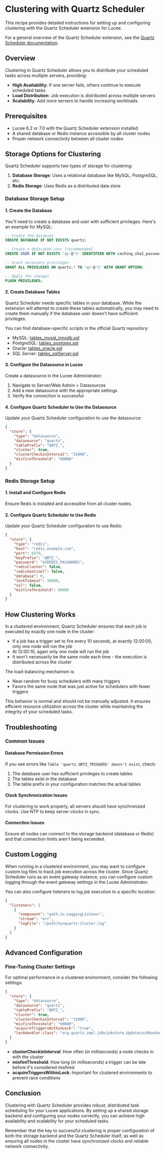<!--
{
	"title": "Quartz Scheduler Clustering",
	"id": "clustering-quartz-scheduler",
	"related": [
		"scheduler-quartz",
		"tag-schedule"
	],
	"categories": [
		"extensions",
		"recipes"
	],
	"description": "How to set up and configure clustering with the Quartz Scheduler extension",
	"keywords": [
		"scheduler",
		"quartz",
		"clustering",
		"database",
		"redis"
	]
}
-->

# Clustering with Quartz Scheduler

This recipe provides detailed instructions for setting up and configuring clustering with the Quartz Scheduler extension for Lucee.

For a general overview of the Quartz Scheduler extension, see the [Quartz Scheduler documentation](https://github.com/lucee/lucee-docs/blob/master/docs/recipes/scheduler-quartz.md).

## Overview

Clustering in Quartz Scheduler allows you to distribute your scheduled tasks across multiple servers, providing:

- **High Availability**: If one server fails, others continue to execute scheduled tasks
- **Load Distribution**: Job execution is distributed across multiple servers
- **Scalability**: Add more servers to handle increasing workloads

## Prerequisites

- Lucee 6.2 or 7.0 with the Quartz Scheduler extension installed
- A shared database or Redis instance accessible by all cluster nodes
- Proper network connectivity between all cluster nodes

## Storage Options for Clustering

Quartz Scheduler supports two types of storage for clustering:

1. **Database Storage**: Uses a relational database like MySQL, PostgreSQL, etc.
2. **Redis Storage**: Uses Redis as a distributed data store

### Database Storage Setup

#### 1. Create the Database

You'll need to create a database and user with sufficient privileges. Here's an example for MySQL:

```sql
-- Create the database
CREATE DATABASE IF NOT EXISTS quartz;

-- Create a dedicated user (recommended)
CREATE USER IF NOT EXISTS 'qs'@'%' IDENTIFIED WITH caching_sha2_password BY 'strongpassword';

-- Grant necessary privileges
GRANT ALL PRIVILEGES ON quartz.* TO 'qs'@'%' WITH GRANT OPTION;

-- Apply the changes
FLUSH PRIVILEGES;
```

#### 2. Create Database Tables

Quartz Scheduler needs specific tables in your database. While the extension will attempt to create these tables automatically, you may need to create them manually if the database user doesn't have sufficient privileges.

You can find database-specific scripts in the official Quartz repository:

- MySQL: [tables_mysql_innodb.sql](https://github.com/quartznet/quartznet/blob/main/database/tables/tables_mysql_innodb.sql)
- PostgreSQL: [tables_postgres.sql](https://github.com/quartznet/quartznet/blob/main/database/tables/tables_postgres.sql)
- Oracle: [tables_oracle.sql](https://github.com/quartznet/quartznet/blob/main/database/tables/tables_oracle.sql)
- SQL Server: [tables_sqlServer.sql](https://github.com/quartznet/quartznet/blob/main/database/tables/tables_sqlServer.sql)

#### 3. Configure the Datasource in Lucee

Create a datasource in the Lucee Administrator:

1. Navigate to Server/Web Admin > Datasources
2. Add a new datasource with the appropriate settings
3. Verify the connection is successful

#### 4. Configure Quartz Scheduler to Use the Datasource

Update your Quartz Scheduler configuration to use the datasource:

```json
{
  "store": {
    "type": "datasource",
    "datasource": "quartz",
    "tablePrefix": "QRTZ_",
    "cluster": true,
    "clusterCheckinInterval": "15000",
    "misfireThreshold": "60000"
  }
}
```

### Redis Storage Setup

#### 1. Install and Configure Redis

Ensure Redis is installed and accessible from all cluster nodes.

#### 2. Configure Quartz Scheduler to Use Redis

Update your Quartz Scheduler configuration to use Redis:

```json
{
  "store": {
    "type": "redis",
    "host": "redis.example.com",
    "port": 6379,
    "keyPrefix": "QRTZ_",
    "password": "${REDIS_PASSWORD}",
    "redisCluster": false,
    "redisSentinel": false,
    "database": 0,
    "lockTimeout": 30000,
    "ssl": false,
    "misfireThreshold": 60000
  }
}
```

## How Clustering Works

In a clustered environment, Quartz Scheduler ensures that each job is executed by exactly one node in the cluster:

- If a job has a trigger set to fire every 10 seconds, at exactly 12:00:00, only one node will run the job
- At 12:00:10, again only one node will run the job
- It won't necessarily be the same node each time - the execution is distributed across the cluster

The load-balancing mechanism is:

- Near-random for busy schedulers with many triggers
- Favors the same node that was just active for schedulers with fewer triggers

This behavior is normal and should not be manually adjusted. It ensures efficient resource utilization across the cluster while maintaining the integrity of your scheduled tasks.

## Troubleshooting

### Common Issues

#### Database Permission Errors

If you see errors like `Table 'quartz.QRTZ_TRIGGERS' doesn't exist`, check:

1. The database user has sufficient privileges to create tables
2. The tables exist in the database
3. The table prefix in your configuration matches the actual tables

#### Clock Synchronization Issues

For clustering to work properly, all servers should have synchronized clocks. Use NTP to keep server clocks in sync.

#### Connection Issues

Ensure all nodes can connect to the storage backend (database or Redis) and that connection limits aren't being exceeded.

## Custom Logging

When running in a clustered environment, you may want to configure custom log files to track job execution across the cluster. Since Quartz Scheduler runs as an event gateway instance, you can configure custom logging through the event gateway settings in the Lucee Administrator.

You can also configure listeners to log job execution to a specific location:

```json
{
  "listeners": [
    {
      "component": "path.to.LoggingListener",
      "stream": "err",
      "logFile": "/path/to/quartz-cluster.log"
    }
  ]
}
```

## Advanced Configuration

### Fine-Tuning Cluster Settings

For optimal performance in a clustered environment, consider the following settings:

```json
{
  "store": {
    "type": "datasource",
    "datasource": "quartz",
    "tablePrefix": "QRTZ_",
    "cluster": true,
    "clusterCheckinInterval": "15000",
    "misfireThreshold": "60000",
    "acquireTriggersWithinLock": "true",
    "lockHandler.class": "org.quartz.impl.jdbcjobstore.UpdateLockRowSemaphore"
  }
}
```

- **clusterCheckinInterval**: How often (in milliseconds) a node checks in with the cluster
- **misfireThreshold**: How long (in milliseconds) a trigger can be late before it's considered misfired
- **acquireTriggersWithinLock**: Important for clustered environments to prevent race conditions

## Conclusion

Clustering with Quartz Scheduler provides robust, distributed task scheduling for your Lucee applications. By setting up a shared storage backend and configuring your nodes correctly, you can achieve high availability and scalability for your scheduled tasks.

Remember that the key to successful clustering is proper configuration of both the storage backend and the Quartz Scheduler itself, as well as ensuring all nodes in the cluster have synchronized clocks and reliable network connectivity.
